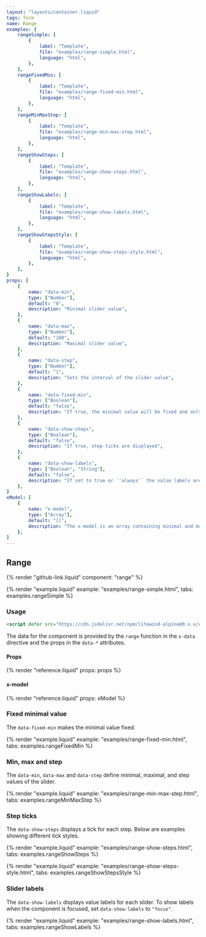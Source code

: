 ```yaml
---
layout: "layouts/container.liquid"
tags: form
name: Range
examples: {
    rangeSimple: [
        {
            label: "Template",
            file: "examples/range-simple.html",
            language: "html",
        },
    ],
    rangeFixedMin: [
        {
            label: "Template",
            file: "examples/range-fixed-min.html",
            language: "html",
        },
    ],
    rangeMinMaxStep: [
        {
            label: "Template",
            file: "examples/range-min-max-step.html",
            language: "html",
        },
    ],
    rangeShowSteps: [
        {
            label: "Template",
            file: "examples/range-show-steps.html",
            language: "html",
        },
    ],
    rangeShowLabels: [
        {
            label: "Template",
            file: "examples/range-show-labels.html",
            language: "html",
        },
    ],
    rangeShowStepsStyle: [
        {
            label: "Template",
            file: "examples/range-show-steps-style.html",
            language: "html",
        },
    ],
}
props: [
    {
        name: "data-min",
        type: ["Number"],
        default: "0",
        description: "Minimal slider value",
    },
    {
        name: "data-max",
        type: ["Number"],
        default: "100",
        description: "Maximal slider value",
    },
    {
        name: "data-step",
        type: ["Number"],
        default: "1",
        description: "Sets the interval of the slider value",
    },
    {
        name: "data-fixed-min",
        type: ["Boolean"],
        default: "false",
        description: "If true, the minimal value will be fixed and only the slider for maximal value will be used",
    },
    {
        name: "data-show-steps",
        type: ["Boolean"],
        default: "false",
        description: "If true, step ticks are displayed",
    },
    {
        name: "data-show-labels",
        type: ["Boolean", "String"],
        default: "false",
        description: "If set to true or `'always'` the value labels are displayed above the sliders. You can also set this prop to `'focus'` to display the labels when the slider is focused.",
    },
]
xModel: [
    {
        name: "x-model",
        type: ["Array"],
        default: "[]",
        description: "The x-model is an array containing minimal and maximal slider values.",
    },
]
---
```

## Range

{% render "github-link.liquid" component: "range" %}

{% render "example.liquid" example: "examples/range-simple.html", tabs: examples.rangeSimple  %}

### Usage

```html
<script defer src="https://cdn.jsdelivr.net/npm/litewind-alpine@0.x.x/components/range/dist/cdn.min.js"></script>
```

The data for the component is provided by the `range` function in the `x-data` directive and the props in the `data-*` attributes.

#### Props

{% render "reference.liquid" props: props %}

#### x-model

{% render "reference.liquid" props: xModel %}

### Fixed minimal value

The `data-fixed-min` makes the minimal value fixed.

{% render "example.liquid" example: "examples/range-fixed-min.html", tabs: examples.rangeFixedMin  %}

### Min, max and step

The `data-min`, `data-max` and `data-step` define minimal, maximal, and step values of the slider.

{% render "example.liquid" example: "examples/range-min-max-step.html", tabs: examples.rangeMinMaxStep  %}

### Step ticks

The `data-show-steps` displays a tick for each step. Below are examples showing different tick styles.

{% render "example.liquid" example: "examples/range-show-steps.html", tabs: examples.rangeShowSteps  %}

{% render "example.liquid" example: "examples/range-show-steps-style.html", tabs: examples.rangeShowStepsStyle  %}

### Slider labels

The `data-show-labels` displays value labels for each slider. To show labels when the component is focused, set `data-show-labels` to `"focus"`.

{% render "example.liquid" example: "examples/range-show-labels.html", tabs: examples.rangeShowLabels  %}
